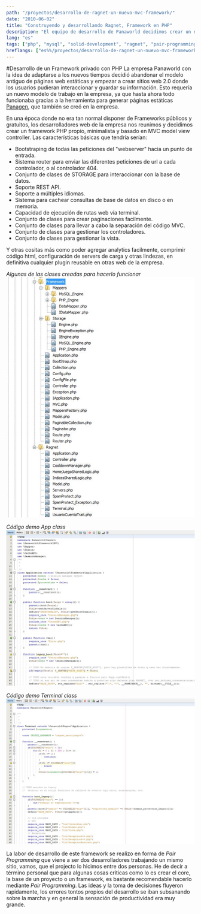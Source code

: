 ```yaml
---
path: "/proyectos/desarrollo-de-ragnet-un-nuevo-mvc-framework/"
date: "2010-06-02"
title: "Construyendo y desarrollando Ragnet, Framework en PHP"
description: "El equipo de desarrollo de Panaworld decidimos crear un nuevo conjunto de librerías y herramientas y crear así un nuevo 'custom' Framework para dar luz a la nueva generación de sitios 2.0 sociales con una gran base de datos."
lang: "es"
tags: ["php", "mysql", "solid-development", "ragnet", "pair-programming", "private-project"]
hreflangs: ["es%%/proyectos/desarrollo-de-ragnet-un-nuevo-mvc-framework/", "en%%/en/projects/building-new-mvc-based-custom-framework-ragnet/"]
---
```

#Desarrollo de un Framework privado con PHP
La empresa Panaworld con la idea de adaptarse a los nuevos tiempos decidió abandonar el modelo antiguo de páginas web estáticas y empezar a crear sitios web 2.0 donde los usuarios pudieran interaccionar y guardar su información. Esto requería un nuevo modelo de trabajo en la empresa, ya que hasta ahora todo funcionaba gracias a la herramienta para generar páginas estáticas [Panagen](/proyectos/optimizacion-rendimiento-panagen/), que también se creó en la empresa.

En una época donde no era tan normal disponer de Frameworks públicos y gratuitos, los desarrolladores web de la empresa nos reunimos y decidimos crear un framework PHP propio, minimalista y basado en MVC model view controller. Las características básicas que tendría serían:
* Bootstraping de todas las peticiones del "webserver" hacia un punto de entrada.
* Sistema router para enviar las diferentes peticiones de url a cada controlador, o al controlador 404.
* Conjunto de clases de STORAGE para interaccionar con la base de datos.
* Soporte REST API.
* Soporte a múltiples idiomas.
* Sistema para cachear consultas de base de datos en disco o en memoria.
* Capacidad de ejecución de rutas web vía terminal.
* Conjunto de clases para crear paginaciones facilmente.
* Conjunto de clases para llevar a cabo la separación del código MVC.
* Conjunto de clases para gestionar los controladores.
* Conjunto de clases para gestionar la vista.

Y otras cositas más como poder agregar analytics facilmente, comprimir código html, configuración de servers de carga y otras lindezas, en definitiva cualquier plugin reusable en otras web de la empresa.

*Algunas de las clases creadas para hacerlo funcionar*
![conjunto-de-clases-de-ragnet](snapshot-ragnetfw-libraries.jpg)

*Código demo App class*
![Código demostración](ragnetfw-app-file.jpg)

*Código demo Terminal class*
![Código demostración 2](ragnetfw-app-file2.jpg)

La labor de desarrollo de este framework se realizo en forma de _Pair Programming_ que viene a ser dos desarrolladores trabajando un mismo sitio, vamos, que el projecto lo hicimos entre dos personas. He de decir a término personal que para algunas cosas críticas como lo es crear el core, la base de un proyecto o un framework, es bastante recomendable hacerlo mediante _Pair Programming_. Las ideas y la toma de decisiones fluyeron rapidamente, los errores tontos propios del desarrollo se iban subsanando sobre la marcha y en general la sensación de productividad era muy grande.